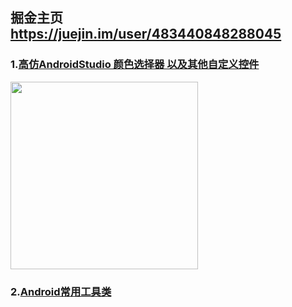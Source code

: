 ## 掘金主页 https://juejin.im/user/483440848288045

### 1.[高仿AndroidStudio 颜色选择器 以及其他自定义控件](https://github.com/zhanpple/colorPicker)




<img src="https://github.com/zhanpple/zhanpple.github.io/blob/master/file/color_picker.png" height = "300"/>




###  2.[Android常用工具类](https://github.com/zhanpple/utils)
